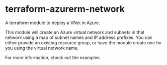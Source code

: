 # terraform-azurerm-network

A terraform module to deploy a VNet in Azure.

This module will create an Azure virtual network and subnets in that network using a map of subnet names and IP address prefixes. You can either provide an existing resource group, or have the module create one for you using the virtual network name.

For more information, check out the examples.
